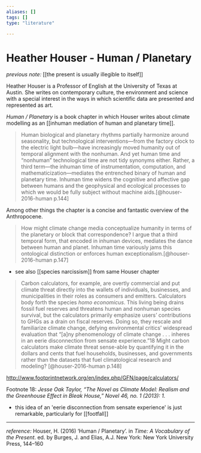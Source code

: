 ```yaml
---
aliases: []
tags: []
type: "literature"

---
```


# Heather Houser - Human / Planetary

_previous note:_ [[the present is usually illegible to itself]]

Heather Houser is a Professor of English at the University of Texas at Austin. She writes on contemporary culture, the environment and science with a special interest in the ways in which scientific data are presented and represented as art.

_Human / Planetary_ is a book chapter in which Houser writes about climate modelling as an [[inhuman mediation of human and planetary time]].

> Human biological and planetary rhythms partially harmonize around seasonality, but technological interventions—from the factory clock to the electric light bulb—have increasingly moved humanity out of temporal alignment with the nonhuman. And yet human time and “nonhuman” technological time are not tidy synonyms either. Rather, a third term—the inhuman time of instrumentation, computation, and mathematicization—mediates the entrenched binary of human and planetary time. Inhuman time widens the cognitive and affective gap between humans and the geophysical and ecological processes to which we would be fully subject without machine aids.[@houser-2016-human p.144]

Among other things the chapter is a concise and fantastic overview of the Anthropocene.

> How might climate change media conceptualize humanity in terms of the planetary or block that correspondence? I argue that a third temporal form, that encoded in inhuman devices, mediates the dance between human and planet. Inhuman time variously jams this ontological distinction or enforces human exceptionalism.[@houser-2016-human p.147]

- see also [[species narcissism]] from same Houser chapter

> Carbon calculators, for example, are overtly commercial and put climate threat directly into the wallets of individuals, businesses, and municipalities in their roles as consumers and emitters. Calculators body forth the species _homo economicus_. This living being drains fossil fuel reserves and threatens human and nonhuman species survival, but the calculators primarily emphasize users’ contributions to GHGs as a drain on fiscal reserves. Doing so, they rescale and familiarize climate change, defying environmental critics’ widespread evaluation that “[a]ny phenomenology of climate change . . . inheres in an eerie disconnection from sensate experience.”18 Might carbon calculators make climate threat sense-able by quantifying it in the dollars and cents that fuel households, businesses, and governments rather than the datasets that fuel climatological research and modeling? [@houser-2016-human p.148]

<http://www.footprintnetwork.org/en/index.php/GFN/page/calculators/>

Footnote 18: _Jesse Oak Taylor, “The Novel as Climate Model: Realism and the Greenhouse Effect in Bleak House,” Novel 46, no. 1 (2013): 1._

- this idea of an 'eerie disconnection from sensate experience' is just remarkable, particularly for [[footfall]]

---

_reference:_ Houser, H. (2016) ‘Human / Planetary’. in _Time: A Vocabulary of the Present_. ed. by Burges, J. and Elias, A.J. New York: New York University Press, 144–160
